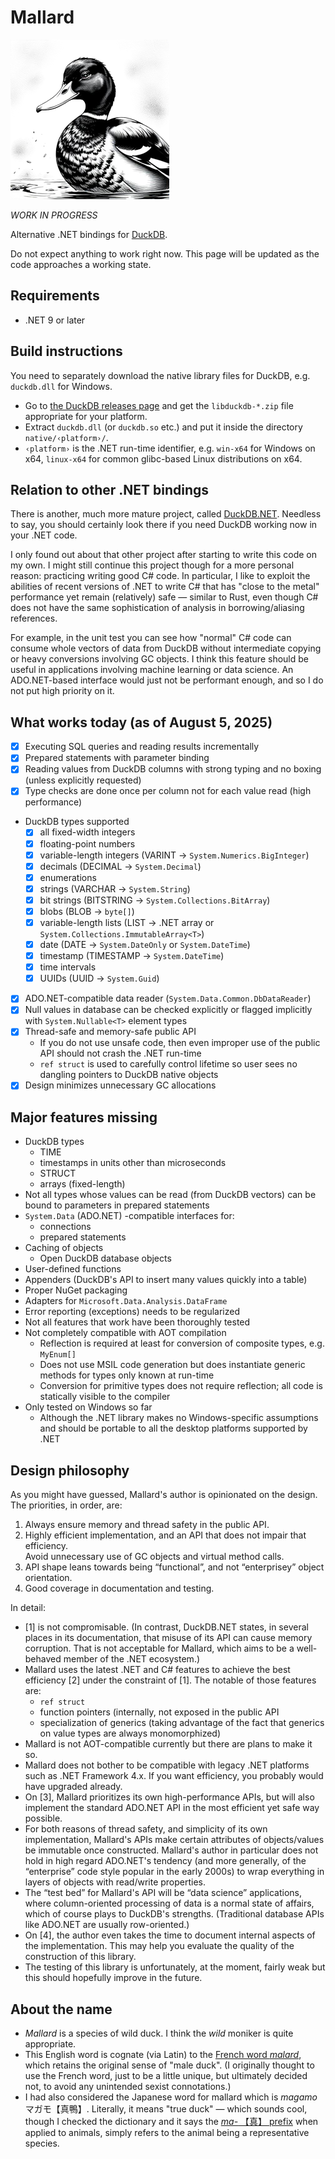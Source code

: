 # Mallard

![logo](art/mallard.png)

*WORK IN PROGRESS*

Alternative .NET bindings for [DuckDB](https://duckdb.org/).

Do not expect anything to work right now.  This page will be updated as the code approaches a working state.

## Requirements

  - .NET 9 or later

## Build instructions

You need to separately download the native library files for DuckDB, e.g. ``duckdb.dll`` for Windows. 

  - Go to [the DuckDB releases page](https://github.com/duckdb/duckdb/releases) and get the ``libduckdb-*.zip`` file
    appropriate for your platform.
  - Extract ``duckdb.dll`` (or ``duckdb.so`` etc.) and put it inside the directory ``native/‹platform›/``.
  - ``‹platform›`` is the .NET run-time identifier, e.g. ``win-x64`` for Windows on x64, ``linux-x64`` for 
    common glibc-based Linux distributions on x64.

## Relation to other .NET bindings

There is another, much more mature project, called [DuckDB.NET](https://duckdb.net/docs/introduction.html).
Needless to say, you should certainly look there if you need DuckDB working now in your .NET code.

I only found out about that other project after starting to write this code on my own.  I might still continue 
this project though for a more personal reason: practicing writing good C# code.  In particular, I like to exploit 
the abilities of recent versions of .NET to write C# that has "close to the metal" performance yet remain (relatively) safe —
similar to Rust, even though C# does not have the same sophistication of analysis in borrowing/aliasing references.

For example, in the unit test you can see how "normal" C# code can consume whole vectors of data from DuckDB
without intermediate copying or heavy conversions involving GC objects.  I think this feature should be
useful in applications involving machine learning or data science.  An ADO.NET-based interface would just 
not be performant enough, and so I do not put high priority on it.

## What works today (as of August 5, 2025)

  - [X] Executing SQL queries and reading results incrementally
  - [X] Prepared statements with parameter binding
  - [X] Reading values from DuckDB columns with strong typing and no boxing (unless explicitly requested)
  - [X] Type checks are done once per column not for each value read (high performance)
  - DuckDB types supported
    - [X] all fixed-width integers
    - [X] floating-point numbers
    - [X] variable-length integers (VARINT → ``System.Numerics.BigInteger``)
    - [X] decimals (DECIMAL → ``System.Decimal``)
    - [X] enumerations 
    - [X] strings (VARCHAR → ``System.String``)
    - [X] bit strings (BITSTRING → ``System.Collections.BitArray``)
    - [X] blobs (BLOB → ``byte[]``)
    - [X] variable-length lists (LIST → .NET array or ``System.Collections.ImmutableArray<T>``)
    - [X] date (DATE → ``System.DateOnly`` or ``System.DateTime``)
    - [X] timestamp (TIMESTAMP → ``System.DateTime``)
    - [X] time intervals
    - [X] UUIDs (UUID → ``System.Guid``)
  - [X] ADO.NET-compatible data reader (``System.Data.Common.DbDataReader``)
  - [X] Null values in database can be checked explicitly or flagged implicitly with ``System.Nullable<T>`` element types
  - [X] Thread-safe and memory-safe public API 
    - If you do not use unsafe code, then even improper use of the public API should not crash the .NET run-time
    - ``ref struct`` is used to carefully control lifetime so user sees no dangling pointers to DuckDB native objects
  - [X] Design minimizes unnecessary GC allocations

## Major features missing

  - DuckDB types
    - TIME
    - timestamps in units other than microseconds
    - STRUCT
    - arrays (fixed-length)
  - Not all types whose values can be read (from DuckDB vectors) can be bound to parameters in prepared statements
  - ``System.Data`` (ADO.NET) -compatible interfaces for:
    - connections
    - prepared statements
  - Caching of objects
    - Open DuckDB database objects
  - User-defined functions
  - Appenders (DuckDB's API to insert many values quickly into a table)
  - Proper NuGet packaging
  - Adapters for ``Microsoft.Data.Analysis.DataFrame``
  - Error reporting (exceptions) needs to be regularized
  - Not all features that work have been thoroughly tested
  - Not completely compatible with AOT compilation
    - Reflection is required at least for conversion of composite types, e.g. ``MyEnum[]``
    - Does not use MSIL code generation but does instantiate generic methods for types only known at run-time
    - Conversion for primitive types does not require reflection; all code is statically visible to the compiler
  - Only tested on Windows so far
    - Although the .NET library makes no Windows-specific assumptions and should be portable to all the desktop platforms supported by .NET

## Design philosophy

As you might have guessed, Mallard's author is opinionated on the design.  The priorities, in order, are:

  1. Always ensure memory and thread safety in the public API.
  2. Highly efficient implementation, and an API that does not impair that efficiency.  
     Avoid unnecessary use of GC objects and virtual method calls.
  3. API shape leans towards being “functional”, and not “enterprisey” object orientation. 
  4. Good coverage in documentation and testing.
  
In detail:
  
  - [1] is not compromisable.  (In contrast, DuckDB.NET states, in several places in its documentation, that misuse of its API can
    cause memory corruption.  That is not acceptable for Mallard, which aims to be a well-behaved member of the .NET ecosystem.)
  - Mallard uses the latest .NET and C# features to achieve the best efficiency [2] under the constraint of [1].  The notable
    of those features are: 
      - ``ref struct``
      - function pointers (internally, not exposed in the public API
      - specialization of generics (taking advantage of the fact that generics on value types are always monomorphized)
  - Mallard is not AOT-compatible currently but there are plans to make it so.
  - Mallard does not bother to be compatible with legacy .NET platforms such as .NET Framework 4.x.  If you want
    efficiency, you probably would have upgraded already.
  - On [3], Mallard prioritizes its own high-performance APIs, but will also implement the standard ADO.NET API 
    in the most efficient yet safe way possible.  
  - For both reasons of thread safety, and simplicity of its own implementation, Mallard's APIs make certain 
    attributes of objects/values be immutable once constructed. Mallard's author in particular does not hold in 
    high regard ADO.NET's tendency (and more generally, of the “enterprise” code style popular in the early 2000s)
    to wrap everything in layers of objects with read/write properties.
  - The “test bed” for Mallard's API will be “data science” applications, where column-oriented processing
    of data is a normal state of affairs, which of course plays to DuckDB's strengths. (Traditional database APIs
    like ADO.NET are usually row-oriented.)
  - On [4], the author even takes the time to document internal aspects of the implementation.  This may help
    you evaluate the quality of the construction of this library. 
  - The testing of this library is unfortunately, at the moment, fairly weak but this should hopefully improve
    in the future.

## About the name

  - *Mallard* is a species of wild duck.  I think the *wild* moniker is quite appropriate.
  - This English word is cognate (via Latin) to the [French word *malard*](https://www.dictionnaire-academie.fr/article/A9M0304), 
    which retains the original sense of "male duck".  (I originally thought to use the French word,
    just to be a little unique, but ultimately decided not, to avoid any unintended sexist connotations.)
  - I had also considered the Japanese word for mallard which is *magamo* マガモ【真鴨】. Literally, it 
    means "true duck" — which sounds cool, though I checked the dictionary and it says the 
    [*ma-* 【真】 prefix](https://kotobank.jp/word/%E7%9C%9F-4672#w-632658)
    when applied to animals, simply refers to the animal being a representative species.

